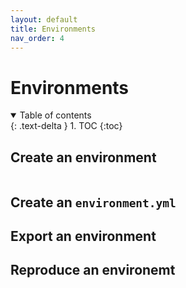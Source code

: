 ```yaml
---
layout: default
title: Environments
nav_order: 4
---
```


# Environments

<details open markdown="block">
  <summary>
    Table of contents
  </summary>
  {: .text-delta }
1. TOC
{:toc}
</details>


## Create an environment

```
```

## Create an `environment.yml`

## Export an environment

## Reproduce an environemt


